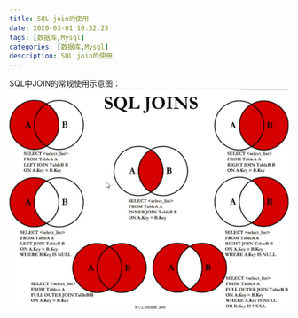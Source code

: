 ```yaml
---
title: SQL join的使用
date: 2020-03-01 10:52:25
tags: [数据库,Mysql]
categories: [数据库,Mysql]
description: SQL join的使用
---
```


SQL中JOIN的常规使用示意图：
![sql-join.png](/images/database/sql-join.png)
